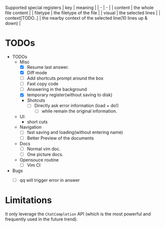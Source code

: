 


Supported special registers
| key             | meaning                                                     |
| -               | -                                                           |
| content         | the whole file content                                      |
| filetype        | the filetype of the file                                    |
| visual          | the selected lines                                          |
| context[TODO..] | the nearby context of the selected line(10 lines up & down) |

# TODOs

- TODOs
  - Misc
    - [x] Resume last answer.
    - [X] Diff mode
    - [ ] Add shortcuts prompt around the box
    - [ ] Fast copy code
    - [ ] Answering in the background
    - [x] temporary register(without saving to disk)
    - Shotcuts
      - [ ] Directly ask error information (load + do!)
        - [ ] while remain the original information.
  - UI:
    - short cuts
  - Navigation
    - [ ] fast saving and loading(without entering name)
    - [ ] Better Preview of the documents
  - Docs
    - [ ] Normal vim doc.
    - [ ] One picture docs.
  - Opensouce routine
    - [ ] Vim CI

- Bugs
  - [ ] qq will trigger error in answer


# Limitations

It only leverage the `ChatCompletion` API (which is the most powerful and frequently used in the future trend).

